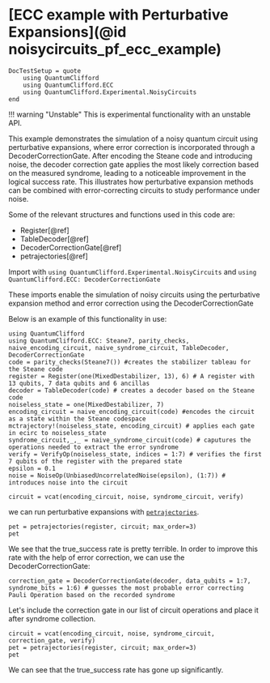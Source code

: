 # [ECC example with Perturbative Expansions](@id noisycircuits_pf_ecc_example)

```@meta
DocTestSetup = quote
    using QuantumClifford
    using QuantumClifford.ECC
    using QuantumClifford.Experimental.NoisyCircuits
end
``` 

!!! warning "Unstable"
    This is experimental functionality with an unstable API.

This example demonstrates the simulation of a noisy quantum circuit using perturbative expansions, where error correction is incorporated through a DecoderCorrectionGate. After encoding the Steane code and introducing noise, the decoder correction gate applies the most likely correction based on the measured syndrome, leading to a noticeable improvement in the logical success rate. This illustrates how perturbative expansion methods can be combined with error-correcting circuits to study performance under noise.

Some of the relevant structures and functions used in this code are:
 - Register[@ref]
 - TableDecoder[@ref]
 - DecoderCorrectionGate[@ref] 
 - petrajectories[@ref]

Import with
`using QuantumClifford.Experimental.NoisyCircuits` and `using QuantumClifford.ECC: DecoderCorrectionGate`

These imports enable the simulation of noisy circuits using the perturbative expansion method and error correction using the DecoderCorrectionGate

Below is an example of this functionality in use:


```@example 1
using QuantumClifford
using QuantumClifford.ECC: Steane7, parity_checks, naive_encoding_circuit, naive_syndrome_circuit, TableDecoder, DecoderCorrectionGate
code = parity_checks(Steane7()) #creates the stabilizer tableau for the Steane code
register = Register(one(MixedDestabilizer, 13), 6) # A register with 13 qubits, 7 data qubits and 6 ancillas
decoder = TableDecoder(code) # creates a decoder based on the Steane code
noiseless_state = one(MixedDestabilizer, 7)
encoding_circuit = naive_encoding_circuit(code) #encodes the circuit as a state within the Steane codespace
mctrajectory!(noiseless_state, encoding_circuit) # applies each gate in ecirc to noiseless_state
syndrome_circuit,_,_ = naive_syndrome_circuit(code) # caputures the operations needed to extract the error syndrome
verify = VerifyOp(noiseless_state, indices = 1:7) # verifies the first 7 qubits of the register with the prepared state
epsilon = 0.1
noise = NoiseOp(UnbiasedUncorrelatedNoise(epsilon), (1:7)) # introduces noise into the circuit

circuit = vcat(encoding_circuit, noise, syndrome_circuit, verify) 
```
we can run perturbative expansions with [`petrajectories`](@ref).
```@example 1
pet = petrajectories(register, circuit; max_order=3)
pet
```
We see that the true_success rate is pretty terrible.
In order to improve this rate with the help of error correction, we can use the DecoderCorrectionGate:

```@example 1
correction_gate = DecoderCorrectionGate(decoder, data_qubits = 1:7, syndrome_bits = 1:6) # guesses the most probable error correcting Pauli Operation based on the recorded syndrome
```
Let's include the correction gate in our list of circuit operations and place it after syndrome collection.
```@example 1
circuit = vcat(encoding_circuit, noise, syndrome_circuit, correction_gate, verify) 
pet = petrajectories(register, circuit; max_order=3)
pet
```
We can see that the true_success rate has gone up significantly.